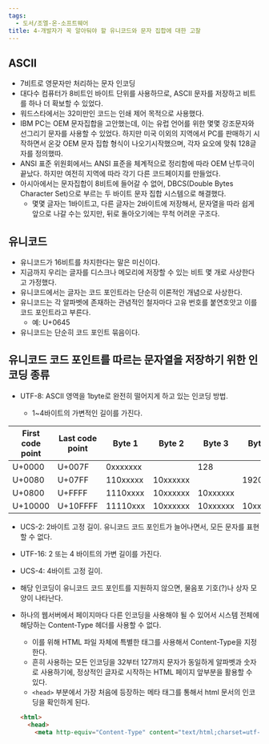 ```yaml
---
tags:
  - 도서/조엘-온-소프트웨어
title: 4-개발자가 꼭 알아둬야 할 유니코드와 문자 집합에 대한 고찰
---
```




## ASCII

- 7비트로 영문자만 처리하는 문자 인코딩
- 대다수 컴퓨터가 8비트인 바이트 단위를 사용하므로, ASCII 문자를 저장하고 비트를 하나 더 확보할 수 있었다.
- 워드스타에서는 32미만인 코드는 인쇄 제어 목적으로 사용했다.
- IBM PC는 OEM 문자집합을 고안했는데, 이는 유럽 언어를 위한 몇몇 강조문자와 선그리기 문자를 사용할 수 있었다. 하지만 미국 이외의 지역에서 PC를 판매하기 시작하면서 온갖 OEM 문자 집합 형식이 나오기시작했으며, 각자 요오에 맞춰 128글자를 정의했따.
- ANSI 표준 위원회에서느 ANSI 표준을 체계적으로 정리함에 따라 OEM 난투극이 끝났다. 하지만 여전히 지역에 따라 각기 다른 코드페이지를 만들었다.
- 아시아에서는 문자집합이 8비트에 들어갈 수 없어, DBCS(Double Bytes Character Set)으로 부르는 두 바이트 문자 집합 시스템으로 해결했다. 
  - 몇몇 글자는 1바이트고, 다른 글자는 2바이트에 저장해서, 문자열을 따라 쉽게 앞으로 나갈 수는 있지만, 뒤로 돌아오기에는 무척 어려운 구조다.

## 유니코드

- 유니코드가 16비트를 차지한다는 말은 미신이다.
- 지금까지 우리는 글자를 디스크나 메모리에 저장할 수 있는 비트 몇 개로 사상한다고 가정했다.
- 유니코드에서는 글자는 코드 포인트라는 단순히 이론적인 개념으로 사상한다.
- 유니코드는 각 알파벳에 존재하는 관념적인 철자마다 고유 번호를 붙연호앗고 이를 코드 포인트라고 부른다.
  - 예: U+0645
- 유니코드는 단순히 코드 포인트 묶음이다.

## 유니코드 코드 포인트를 따르는 문자열을 저장하기 위한 인코딩 종류

- UTF-8: ASCII 영역을 1byte로 완전히 떨어지게 하고 있는 인코딩 방법.

  - 1~4바이트의 가변적인 길이를 가진다.

| First code point | Last code point |  Byte 1  |  Byte 2  |  Byte 3  |  Byte 4  | Code points |
| -------------- | ------------- | ------ | ------ | ------ | ------ | --------- |
|      U+0000      |     U+007F      | 0xxxxxxx |          |   128    |          |             |
|      U+0080      |     U+07FF      | 110xxxxx | 10xxxxxx |          |   1920   |             |
|      U+0800      |     U+FFFF      | 1110xxxx | 10xxxxxx | 10xxxxxx |          |    61440    |
|     U+10000      |    U+10FFFF     | 11110xxx | 10xxxxxx | 10xxxxxx | 10xxxxxx |   1048576   |

- UCS-2: 2바이트 고정 길이. 유니코드 코드 포인트가 늘어나면서, 모든 문자를 표현할 수 없다.

- UTF-16: 2 또는 4 바이트의 가변 길이를 가진다.

- UCS-4: 4바이트 고정 길이.

- 해당 인코딩이 유니코드 코드 포인트를 지원하지 않으면, 물음포 기호(?)나 상자 모양이 나타난다.

- 하나의 웹서버에서 페이지마다 다른 인코딩을 사용해야 될 수 있어서 시스템 전체에 해당하는 Content-Type 헤더를 사용할 수 없다.

  - 이를 위해 HTML 파일 자체에 특별한 태그를 사용해서 Content-Type을 지정한다.
  - 흔히 사용하는 모든 인코딩을 32부터 127까지 문자가 동일하게 알파벳과 숫자로 사용하기에, 정상적인 글자로 시작하는 HTML 페이지 앞부분을 활용할 수 있다.
  - `<head>` 부분에서 가장 처음에 등장하는 메타 태그를 통해서 html 문서의 인코딩을 확인하게 된다.

  ```html
  <html>
    <head>
      <meta http-equiv="Content-Type" content="text/html;charset=utf-8">
  ```
